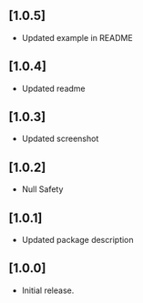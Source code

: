 ## [1.0.5]

* Updated example in README

## [1.0.4]

* Updated readme

## [1.0.3]

* Updated screenshot

## [1.0.2]

* Null Safety

## [1.0.1]

* Updated package description

## [1.0.0]

* Initial release.
